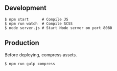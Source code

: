 ## Development
```
$ npm start      # Compile JS
$ npm run watch  # Compile SCSS
$ node server.js # Start Node server on port 8080
```

## Production
Before deploying, compress assets.
```
$ npm run gulp compress
```
